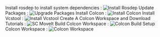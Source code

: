 Install rosdep to install system dependencies :
![Install Rosdep](https://github.com/user-attachments/assets/c4ddc443-5028-478d-aaa5-add87de962dc)
Update Packages :
![Upgrade Packages](https://github.com/user-attachments/assets/5b133022-51c8-4bac-a51a-c42a50088de7)
Install Colcon :
![Install Colcon](https://github.com/user-attachments/assets/c4d0abbb-e221-4696-8fe4-364983550700)
Install Vcstool :
![Install Vcstool](https://github.com/user-attachments/assets/41830458-8c9c-4f7f-b32f-56bead922e07)
Create A Colcon Workspace and Download Tutorials :
![SC MoveIt](https://github.com/user-attachments/assets/814097f4-9232-4640-a543-64c416a6e99d)
Build Colcon Workspace :
![Colcon Build](https://github.com/user-attachments/assets/449426b9-aef3-457b-8b82-83c2ce32f2c2)
Setup Colcon Workspace :
![Colcon Workspace](https://github.com/user-attachments/assets/1e9d245d-e6dd-4c7d-81ca-839735e337f5)
